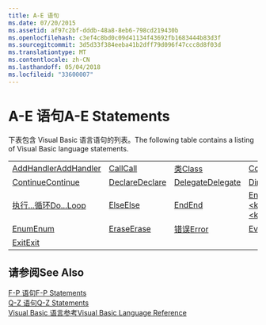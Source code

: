 ```yaml
---
title: A-E 语句
ms.date: 07/20/2015
ms.assetid: af97c2bf-dddb-48a8-8eb6-798cd219430b
ms.openlocfilehash: c3ef4c8bd0c09d41134f43692fb1683444b83d3f
ms.sourcegitcommit: 3d5d33f384eeba41b2dff79d096f47ccc8d8f03d
ms.translationtype: MT
ms.contentlocale: zh-CN
ms.lasthandoff: 05/04/2018
ms.locfileid: "33600007"
---
```

# <a name="a-e-statements"></a><span data-ttu-id="96c6c-102">A-E 语句</span><span class="sxs-lookup"><span data-stu-id="96c6c-102">A-E Statements</span></span>
<span data-ttu-id="96c6c-103">下表包含 Visual Basic 语言语句的列表。</span><span class="sxs-lookup"><span data-stu-id="96c6c-103">The following table contains a listing of Visual Basic language statements.</span></span>  
  
|||||  
|---|---|---|---|  
|[<span data-ttu-id="96c6c-104">AddHandler</span><span class="sxs-lookup"><span data-stu-id="96c6c-104">AddHandler</span></span>](../../../visual-basic/language-reference/statements/addhandler-statement.md)|[<span data-ttu-id="96c6c-105">Call</span><span class="sxs-lookup"><span data-stu-id="96c6c-105">Call</span></span>](../../../visual-basic/language-reference/statements/call-statement.md)|[<span data-ttu-id="96c6c-106">类</span><span class="sxs-lookup"><span data-stu-id="96c6c-106">Class</span></span>](../../../visual-basic/language-reference/statements/class-statement.md)|[<span data-ttu-id="96c6c-107">Const</span><span class="sxs-lookup"><span data-stu-id="96c6c-107">Const</span></span>](../../../visual-basic/language-reference/statements/const-statement.md)|  
|[<span data-ttu-id="96c6c-108">Continue</span><span class="sxs-lookup"><span data-stu-id="96c6c-108">Continue</span></span>](../../../visual-basic/language-reference/statements/continue-statement.md)|[<span data-ttu-id="96c6c-109">Declare</span><span class="sxs-lookup"><span data-stu-id="96c6c-109">Declare</span></span>](../../../visual-basic/language-reference/statements/declare-statement.md)|[<span data-ttu-id="96c6c-110">Delegate</span><span class="sxs-lookup"><span data-stu-id="96c6c-110">Delegate</span></span>](../../../visual-basic/language-reference/statements/delegate-statement.md)|[<span data-ttu-id="96c6c-111">Dim</span><span class="sxs-lookup"><span data-stu-id="96c6c-111">Dim</span></span>](../../../visual-basic/language-reference/statements/dim-statement.md)|  
|[<span data-ttu-id="96c6c-112">执行...循环</span><span class="sxs-lookup"><span data-stu-id="96c6c-112">Do...Loop</span></span>](../../../visual-basic/language-reference/statements/do-loop-statement.md)|[<span data-ttu-id="96c6c-113">Else</span><span class="sxs-lookup"><span data-stu-id="96c6c-113">Else</span></span>](../../../visual-basic/language-reference/statements/else-statement.md)|[<span data-ttu-id="96c6c-114">End</span><span class="sxs-lookup"><span data-stu-id="96c6c-114">End</span></span>](../../../visual-basic/language-reference/statements/end-statement.md)|[<span data-ttu-id="96c6c-115">End \<keyword></span><span class="sxs-lookup"><span data-stu-id="96c6c-115">End \<keyword></span></span>](../../../visual-basic/language-reference/statements/end-keyword-statement.md)|  
|[<span data-ttu-id="96c6c-116">Enum</span><span class="sxs-lookup"><span data-stu-id="96c6c-116">Enum</span></span>](../../../visual-basic/language-reference/statements/enum-statement.md)|[<span data-ttu-id="96c6c-117">Erase</span><span class="sxs-lookup"><span data-stu-id="96c6c-117">Erase</span></span>](../../../visual-basic/language-reference/statements/erase-statement.md)|[<span data-ttu-id="96c6c-118">错误</span><span class="sxs-lookup"><span data-stu-id="96c6c-118">Error</span></span>](../../../visual-basic/language-reference/statements/error-statement.md)|[<span data-ttu-id="96c6c-119">Event</span><span class="sxs-lookup"><span data-stu-id="96c6c-119">Event</span></span>](../../../visual-basic/language-reference/statements/event-statement.md)|  
|[<span data-ttu-id="96c6c-120">Exit</span><span class="sxs-lookup"><span data-stu-id="96c6c-120">Exit</span></span>](../../../visual-basic/language-reference/statements/exit-statement.md)||||  
  
## <a name="see-also"></a><span data-ttu-id="96c6c-121">请参阅</span><span class="sxs-lookup"><span data-stu-id="96c6c-121">See Also</span></span>  
 [<span data-ttu-id="96c6c-122">F-P 语句</span><span class="sxs-lookup"><span data-stu-id="96c6c-122">F-P Statements</span></span>](../../../visual-basic/language-reference/statements/f-p-statements.md)  
 [<span data-ttu-id="96c6c-123">Q-Z 语句</span><span class="sxs-lookup"><span data-stu-id="96c6c-123">Q-Z Statements</span></span>](../../../visual-basic/language-reference/statements/q-z-statements.md)  
 [<span data-ttu-id="96c6c-124">Visual Basic 语言参考</span><span class="sxs-lookup"><span data-stu-id="96c6c-124">Visual Basic Language Reference</span></span>](../../../visual-basic/language-reference/index.md)
